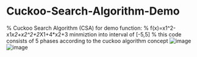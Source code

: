 # Cuckoo-Search-Algorithm-Demo
% Cuckoo Search Algorithm (CSA) for demo function:
% f(x)=x1^2-x1*x2+x2^2+2*X1+4*x2+3 minmiztion into interval of [-5,5]
% this code consists of 5 phases according to the cuckoo algorithm concept
![image](https://user-images.githubusercontent.com/71899711/136344919-1022a2b7-c0f5-4cdb-b962-17cde045138c.png)
![image](https://user-images.githubusercontent.com/71899711/136345035-f9ca0c00-453d-43e0-a316-b127259da1bc.png)
